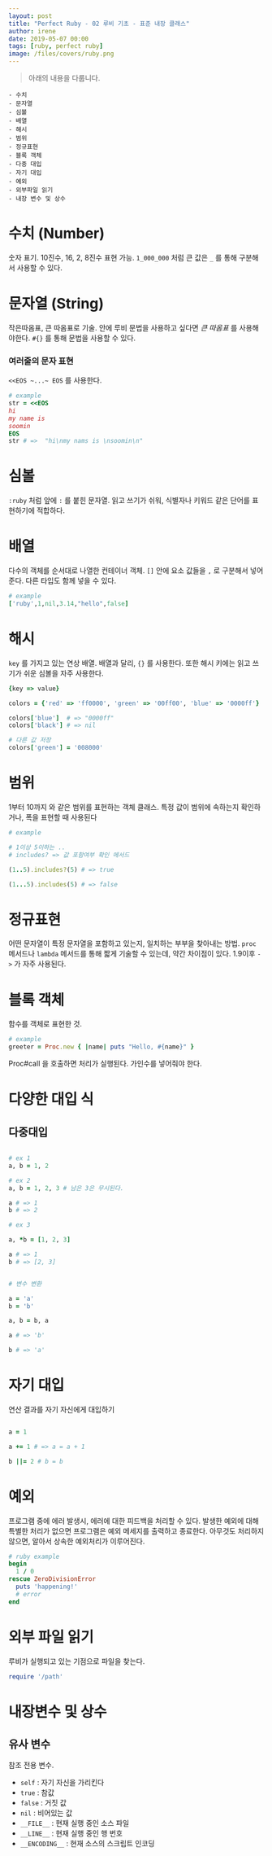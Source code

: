 ```yaml
---
layout: post
title: "Perfect Ruby - 02 루비 기초 - 표준 내장 클래스"
author: irene
date: 2019-05-07 00:00
tags: [ruby, perfect ruby]
image: /files/covers/ruby.png
---
```

> 아래의 내용을 다룹니다. 

    - 수치 
    - 문자열
    - 심볼 
    - 배열
    - 해시
    - 범위
    - 정규표현 
    - 블록 객체
    - 다중 대입
    - 자기 대입
    - 예외
    - 외부파일 읽기 
    - 내장 변수 및 상수 

# 수치 (Number)

숫자 표기. 10진수, 16, 2, 8진수 표현 가능.
`1_000_000` 처럼 큰 값은 `_` 를 통해 구분해서 사용할 수 있다. 

# 문자열 (String)

작은따옴표, 큰 따옴표로 기술. 안에 루비 문법을 사용하고 싶다면 _큰 따옴표_ 를 사용해야한다. `#{}` 를 통해 문법을 사용할 수 있다. 

### 여러줄의 문자 표현

`<<EOS ~...~ EOS` 를 사용한다. 
```ruby
# example
str = <<EOS
hi
my name is
soomin
EOS
str # =>  "hi\nmy nams is \nsoomin\n"
```

# 심볼

`:ruby` 처럼 앞에 `:` 를 붙힌 문자열. 읽고 쓰기가 쉬워, 식별자나 키워드 같은 단어를 표현하기에 적합하다. 

# 배열

다수의 객체를 순서대로 나열한 컨테이너 객체. `[]` 안에 요소 값들을 `,` 로 구분해서 넣어준다. 다른 타입도 함께 넣을 수 있다.

```ruby
# example
['ruby',1,nil,3.14,"hello",false]
```

# 해시

 `key` 를 가지고 있는 연상 배열. 배열과 달리, `{}` 를 사용한다.
 또한 해시 키에는 읽고 쓰기가 쉬운 심볼을 자주 사용한다. 

```ruby
{key => value}
```

```ruby
colors = {'red' => 'ff0000', 'green' => '00ff00', 'blue' => '0000ff'}

colors['blue']  # => "0000ff" 
colors['black'] # => nil

# 다른 값 저장
colors['green'] = '008000'
```

# 범위

1부터 10까지 와 같은 범위를 표현하는 객체 클래스. 특정 값이 범위에 속하는지 확인하거나, 폭을 표현할 때 사용된다

```ruby
# example

# 1이상 5이하는 .. 
# includes? => 값 포함여부 확인 메서드

(1..5).includes?(5) # => true

(1...5).includes(5) # => false
```

# 정규표현

어떤 문자열이 특정 문자열을 포함하고 있는지, 일치하는 부부을 찾아내는 방법.
`proc` 메서드나 `lambda` 메서드를 통해 짧게 기술할 수 있는데, 약간 차이점이 있다. 1.9이후 `->` 가 자주 사용된다. 


# 블록 객체

함수를 객체로 표현한 것. 

```ruby
# example 
greeter = Proc.new { |name| puts "Hello, #{name}" }
```
Proc#call 을 호출하면 처리가 실행된다. 가인수를 넣어줘야 한다. 


# 다양한 대입 식

## 다중대입

```ruby

# ex 1
a, b = 1, 2

# ex 2
a, b = 1, 2, 3 # 남은 3은 무시된다. 

a # => 1
b # => 2

# ex 3

a, *b = [1, 2, 3]

a # => 1
b # => [2, 3]


# 변수 변환

a = 'a'
b = 'b'

a, b = b, a

a # => 'b'

b # => 'a'
```

# 자기 대입

연산 결과를 자기 자신에게 대입하기

```ruby

a = 1

a += 1 # => a = a + 1

b ||= 2 # b = b

```

# 예외

프로그램 중에 에러 발생시, 에러에 대한 피드백을 처리할 수 있다. 발생한 예외에 대해 특별한 처리가 없으면 프로그램은 예외 메세지를 출력하고 종료한다. 아무것도 처리하지 않으면, 알아서 상속한 예외처리가 이루어진다.

```ruby
# ruby example
begin 
  1 / 0
rescue ZeroDivisionError
  puts 'happening!'
  # error
end
```

# 외부 파일 읽기

루비가 실행되고 있는 기점으로 파일을 찾는다. 

```ruby
require '/path'
```

# 내장변수 및 상수

## 유사 변수

참조 전용 변수. 

- `self` : 자기 자신을 가리킨다
- `true` : 참값
- `false` : 거짓 값
- `nil` : 비어있는 값
- `__FILE__` : 현재 실행 중인 소스 파일
- `__LINE__` : 현재 실행 중인 행 번호
- `__ENCODING__` : 현재 소스의 스크립트 인코딩 
